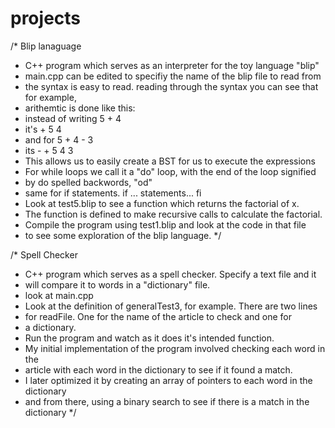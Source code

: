 # projects

/*  Blip lanaguage
*   C++ program which serves as an interpreter for the toy language "blip"
*   main.cpp can be edited to specifiy the name of the blip file to read from
*   the syntax is easy to read. reading through the syntax you can see that for example,
*   arithemtic is done like this:
*   instead of writing 5 + 4
*   it's + 5 4
*   and for 5 + 4 - 3
*   its - + 5 4 3
*   This allows us to easily create a BST for us to execute the expressions
*   For while loops we call it a "do" loop, with the end of the loop signified
*   by do spelled backwords, "od"
*   same for if statements. if <conditional expresion> ... statements... fi
*   Look at test5.blip to see a function which returns the factorial of x.
*   The function is defined to make recursive calls to calculate the factorial.
*   Compile the program using test1.blip and look at the code in that file
*   to see some exploration of the blip language. 
*/


/*  Spell Checker
*   C++ program which serves as a spell checker. Specify a text file and it
*   will compare it to words in a "dictionary" file.
*   look at main.cpp 
*   Look at the definition of generalTest3, for example. There are two lines
*   for readFile. One for the name of the article to check and one for
*   a dictionary.
*   Run the program and watch as it does it's intended function.
*   My initial implementation of the program involved checking each word in the
*   article with each word in the dictionary to see if it found a match.
*   I later optimized it by creating an array of pointers to each word in the dictionary
*   and from there, using a binary search to see if there is a match in the dictionary
*/
